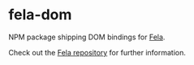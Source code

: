 # fela-dom

NPM package shipping DOM bindings for [Fela](fela.js.org).

Check out the [Fela repository](https://github.com/rofrischmann/fela) for further information.
